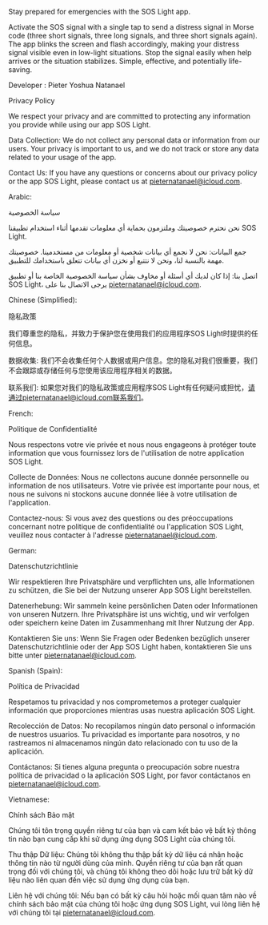 Stay prepared for emergencies with the SOS Light app.

Activate the SOS signal with a single tap to send a distress signal in Morse code (three short signals, three long signals, and three short signals again). The app blinks the screen and flash accordingly, making your distress signal visible even in low-light situations. Stop the signal easily when help arrives or the situation stabilizes. Simple, effective, and potentially life-saving.

Developer : Pieter Yoshua Natanael


Privacy Policy

We respect your privacy and are committed to protecting any information you provide while using our app SOS Light.

Data Collection: We do not collect any personal data or information from our users. Your privacy is important to us, and we do not track or store any data related to your usage of the app.

Contact Us: If you have any questions or concerns about our privacy policy or the app SOS Light, please contact us at pieternatanael@icloud.com.


Arabic:

سياسة الخصوصية

نحن نحترم خصوصيتك وملتزمون بحماية أي معلومات تقدمها أثناء استخدام تطبيقنا SOS Light.

جمع البيانات: نحن لا نجمع أي بيانات شخصية أو معلومات من مستخدمينا. خصوصيتك مهمة بالنسبة لنا، ونحن لا نتتبع أو نخزن أي بيانات تتعلق باستخدامك للتطبيق.

اتصل بنا: إذا كان لديك أي أسئلة أو مخاوف بشأن سياسة الخصوصية الخاصة بنا أو تطبيق SOS Light، يرجى الاتصال بنا على pieternatanael@icloud.com.

Chinese (Simplified):

隐私政策

我们尊重您的隐私，并致力于保护您在使用我们的应用程序SOS Light时提供的任何信息。

数据收集: 我们不会收集任何个人数据或用户信息。您的隐私对我们很重要，我们不会跟踪或存储任何与您使用该应用程序相关的数据。

联系我们: 如果您对我们的隐私政策或应用程序SOS Light有任何疑问或担忧，请通过pieternatanael@icloud.com联系我们。

French:

Politique de Confidentialité

Nous respectons votre vie privée et nous nous engageons à protéger toute information que vous fournissez lors de l'utilisation de notre application SOS Light.

Collecte de Données: Nous ne collectons aucune donnée personnelle ou information de nos utilisateurs. Votre vie privée est importante pour nous, et nous ne suivons ni stockons aucune donnée liée à votre utilisation de l'application.

Contactez-nous: Si vous avez des questions ou des préoccupations concernant notre politique de confidentialité ou l'application SOS Light, veuillez nous contacter à l'adresse pieternatanael@icloud.com.

German:

Datenschutzrichtlinie

Wir respektieren Ihre Privatsphäre und verpflichten uns, alle Informationen zu schützen, die Sie bei der Nutzung unserer App SOS Light bereitstellen.

Datenerhebung: Wir sammeln keine persönlichen Daten oder Informationen von unseren Nutzern. Ihre Privatsphäre ist uns wichtig, und wir verfolgen oder speichern keine Daten im Zusammenhang mit Ihrer Nutzung der App.

Kontaktieren Sie uns: Wenn Sie Fragen oder Bedenken bezüglich unserer Datenschutzrichtlinie oder der App SOS Light haben, kontaktieren Sie uns bitte unter pieternatanael@icloud.com.

Spanish (Spain):

Política de Privacidad

Respetamos tu privacidad y nos comprometemos a proteger cualquier información que proporciones mientras usas nuestra aplicación SOS Light.

Recolección de Datos: No recopilamos ningún dato personal o información de nuestros usuarios. Tu privacidad es importante para nosotros, y no rastreamos ni almacenamos ningún dato relacionado con tu uso de la aplicación.

Contáctanos: Si tienes alguna pregunta o preocupación sobre nuestra política de privacidad o la aplicación SOS Light, por favor contáctanos en pieternatanael@icloud.com.

Vietnamese:

Chính sách Bảo mật

Chúng tôi tôn trọng quyền riêng tư của bạn và cam kết bảo vệ bất kỳ thông tin nào bạn cung cấp khi sử dụng ứng dụng SOS Light của chúng tôi.

Thu thập Dữ liệu: Chúng tôi không thu thập bất kỳ dữ liệu cá nhân hoặc thông tin nào từ người dùng của mình. Quyền riêng tư của bạn rất quan trọng đối với chúng tôi, và chúng tôi không theo dõi hoặc lưu trữ bất kỳ dữ liệu nào liên quan đến việc sử dụng ứng dụng của bạn.

Liên hệ với chúng tôi: Nếu bạn có bất kỳ câu hỏi hoặc mối quan tâm nào về chính sách bảo mật của chúng tôi hoặc ứng dụng SOS Light, vui lòng liên hệ với chúng tôi tại pieternatanael@icloud.com.
